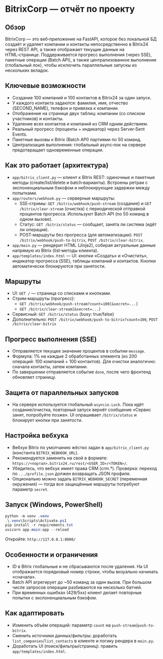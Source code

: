# BitrixCorp — отчёт по проекту

## Обзор
BitrixCorp — это веб‑приложение на FastAPI, которое без локальной БД создаёт и удаляет компании и контакты непосредственно в Bitrix24 через REST API, а также отображает текущие данные на HTML‑странице. Поддерживается прогресс выполнения (через SSE), пакетные операции (Batch API), а также централизованное выполнение (глобальный лок), чтобы исключить параллельные запускы из нескольких вкладок.

## Ключевые возможности
- Создание 100 компаний и 100 контактов в Bitrix24 за один запуск.
- У каждого контакта задаются: фамилия, имя, отчество (SECOND_NAME), телефон и привязка к компании.
- Отображение на странице двух таблиц: компании (со списком участников) и контакты.
- Удаление всех контактов и компаний из CRM одним действием.
- Реальный прогресс (проценты + индикатор) через Server‑Sent Events.
- Пакетные вызовы к Bitrix (Batch API) партиями по 50 команд.
- Централизация выполнения: глобальный async‑лок на сервере предотвращает одновременные операции.

## Как это работает (архитектура)
- `app/bitrix_client.py` — клиент к Bitrix REST: одиночные и пакетные методы (create/list/delete и batch‑варианты). Встроены ретраи с экспоненциальным бэкофом и неблокирующие задержки между попытками.
- `app/routers/webhook.py` — серверные маршруты:
  - SSE‑стримы: `GET /bitrix/webhook/push-stream` (создание) и `GET /bitrix/clear-stream` (очистка) с периодической отправкой процентов прогресса. Используют Batch API (по 50 команд в одном вызове).
  - Статус: `GET /bitrix/status` — сообщает, занята ли система (идёт ли операция).
  - POST‑маршруты без прогресса (для автоматизации): `POST /bitrix/webhook/push-to-bitrix`, `POST /bitrix/clear-bitrix`.
- `app/main.py` — рендерит HTML (Jinja2), собирая актуальные данные напрямую из Bitrix (list‑методы клиента).
- `app/templates/index.html` — UI: кнопки «Создать» и «Очистить», индикатор прогресса (SSE), таблицы компаний и контактов. Кнопки автоматически блокируются при занятости.

## Маршруты
- UI: `GET /` — страница со списками и кнопками.
- Стрим‑маршруты (прогресс):
  - `GET /bitrix/webhook/push-stream?count=100[&secret=...]`
  - `GET /bitrix/clear-stream[&secret=...]`
- Сервисный: `GET /bitrix/status` (busy: true/false)
- Дополнительно: `POST /bitrix/webhook/push-to-bitrix?count=100`, `POST /bitrix/clear-bitrix`

## Прогресс выполнения (SSE)
- Отправляется текущее значение процентов в событии `message`.
- Формула: 1% на каждые 2 обработанных элемента (из 200 операций: 100 компаний + 100 контактов). Для очистки аналогично: сначала контакты, затем компании.
- По завершении отправляется событие `done`, после чего фронтенд обновляет страницу.

## Защита от параллельных запусков
- На сервере используется глобальный `asyncio.Lock`. Пока идёт создание/очистка, повторный запуск вернёт сообщение «Сервис занят, попробуйте позже». UI опрашивает `/bitrix/status` и блокирует кнопки при занятости.

## Настройка вебхука
- Вебхук Bitrix по умолчанию жёстко задан в `app/bitrix_client.py` (константа `BITRIX_WEBHOOK_URL`).
- Рекомендуется заменить на свой в формате: `https://<портал>.bitrix24.ru/rest/<USER_ID>/<TOKEN>/`.
- Убедитесь, что вебхук имеет права CRM (crm.*). Проверка: переход по `.../profile.json` должен возвращать JSON профиля.
- Опционально можно задать `BITRIX_WEBHOOK_SECRET` (переменная окружения) — тогда все защищённые маршруты потребуют параметр `secret`.

## Запуск (Windows, PowerShell)
```powershell
python -m venv .venv
.\.venv\Scripts\Activate.ps1
pip install -r requirements.txt
uvicorn app.main:app --reload
```
Откройте: `http://127.0.0.1:8000/`

## Особенности и ограничения
- ID в Bitrix глобальные и не сбрасываются после удаления. На UI отображается порядковый номер строки, чтобы визуально начинать «сначала».
- Batch API агрегирует до ~50 команд за один вызов. При большом числе запросов операции разбиваются на несколько батчей.
- При временных ошибках (429/5xx) клиент делает повторные попытки с экспоненциальным бэкофом.

## Как адаптировать
- Изменить объём операций: параметр `count` на `push-stream`/`push-to-bitrix`.
- Сменить источники данных/фильтры: доработать `list_companies`/`list_contacts` в клиенте и логику рендера в `main.py`.
- Доработать UI (поиск/фильтры/страниц): править `app/templates/index.html`.
